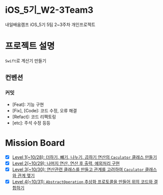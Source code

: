# iOS_5기_W2-3Team3
내일배움캠프 iOS_5기 5팀 2~3주차 개인프로젝트

# 프로젝트 설명
`Swift`로 계산기 만들기

## 컨벤션

### 커밋
- [Feat]: 기능 구현
- [Fix], [Code]: 코드 수정, 오류 해결
- [Refact]: 코드 리팩토링
- [etc]: 주석 수정 등등

# Mission Board
- [x] [Level 1(~10/28): 더하기, 뺴기, 나누기, 곱하기 연산의 `Caculator` 클래스 만들기](https://github.com/hamsik22/iOS_5_W2-3Team3/pull/1)
- [x] [Level 2(~10/29): 나머지 연산, 연산 후 출력, 예외처리 구현](https://github.com/hamsik22/iOS_5_W2-3Team3/pull/2)
- [x] [Level 3(~10/30): 연산관련 클래스를 만들고 관계를 고려하여 `Caculator` 클래스와 관계 맺기](https://github.com/hamsik22/iOS_5_W2-3Team3/pull/3)
- [x] [Level 4(~10/31): `AbstractOperation` 추상화 프로토콜을 만들어 위의 코드와 결합하기](https://github.com/hamsik22/iOS_5_W2-3Team3/pull/4)
